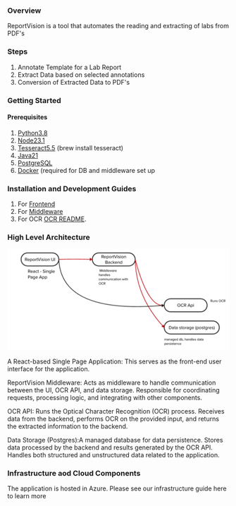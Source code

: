 
### Overview

ReportVision is a tool that automates the reading and extracting of labs from PDF's

### Steps

1. Annotate Template for a Lab Report
2. Extract Data based on selected annotations
3. Conversion of Extracted Data to PDF's 

### Getting Started

#### Prerequisites

1. [Python3.8](https://www.python.org/downloads/)
2. [Node23.1](https://nodejs.org/en/download)
3. [Tesseract5.5](https://formulae.brew.sh/formula/tesseract) (brew install tesseract)
4. [Java21](https://www.oracle.com/java/technologies/downloads/)
5. [PostgreSQL](https://www.postgresql.org/)
6. [Docker](https://www.docker.com/) (required for DB and middleware set up

### Installation and Development Guides

1. For [Frontend](./frontend/README.md)
2. For [Middleware ](./backend/README.md)
3. For OCR [OCR README](./OCR/README.md).

### High Level Architecture

![](arcdiagram.png)

A React-based Single Page Application: This serves as the front-end user interface for the application.

ReportVision Middleware: Acts as middleware to handle communication between the UI, OCR API, and data storage.
Responsible for coordinating requests, processing logic, and integrating with other components.

OCR API: Runs the Optical Character Recognition (OCR) process.
Receives data from the backend, performs OCR on the provided input, and returns the extracted information to the backend.

Data Storage (Postgres):A managed database for data persistence.
Stores data processed by the backend and results generated by the OCR API.
Handles both structured and unstructured data related to the application.

### Infrastructure aod Cloud Components 

The application is hosted in Azure. Please see our infrastructure guide here to learn more







